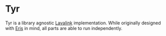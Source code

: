 # Tyr
Tyr is a library agnostic [Lavalink](https://github.com/Frederikam/Lavalink) implementation. While originally designed with [Eris](https://github.com/abalabahaha/Eris) in mind, all parts are able to run independently.